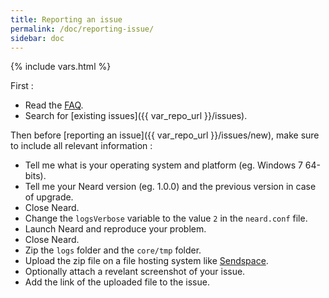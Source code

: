 ```yaml
---
title: Reporting an issue
permalink: /doc/reporting-issue/
sidebar: doc
---
```

{% include vars.html %}

First :

* Read the [FAQ](/doc/faq/).
* Search for [existing issues]({{ var_repo_url }}/issues).

Then before [reporting an issue]({{ var_repo_url }}/issues/new), make sure to include all relevant information :

* Tell me what is your operating system and platform (eg. Windows 7 64-bits).
* Tell me your Neard version (eg. 1.0.0) and the previous version in case of upgrade.
* Close Neard.
* Change the `logsVerbose` variable to the value `2` in the `neard.conf` file.
* Launch Neard and reproduce your problem.
* Close Neard.
* Zip the `logs` folder and the `core/tmp` folder.
* Upload the zip file on a file hosting system like [Sendspace](https://www.sendspace.com/).
* Optionally attach a revelant screenshot of your issue.
* Add the link of the uploaded file to the issue.